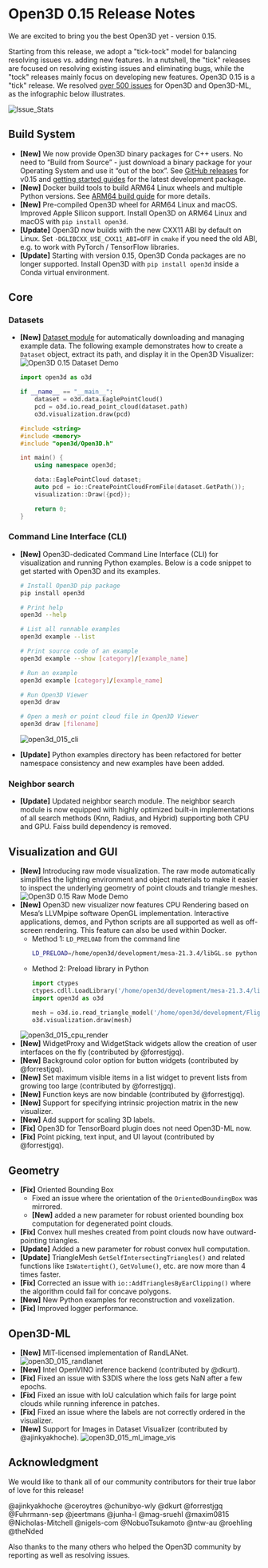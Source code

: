# Open3D 0.15 Release Notes

We are excited to bring you the best Open3D yet - version 0.15.

Starting from this release, we adopt a "tick-tock" model for balancing resolving issues vs. adding new features. In a nutshell, the "tick" releases are focused on resolving existing issues and eliminating bugs, while the "tock" releases mainly focus on developing new features. Open3D 0.15 is a "tick" release. We resolved [over 500 issues](https://github.com/isl-org/Open3D/issues?q=is%3Aissue+closed%3A2021-11-01..2022-02-15) for Open3D and Open3D-ML, as the infographic below illustrates.

![Issue_Stats](https://user-images.githubusercontent.com/93158890/154368347-6aa28948-a53a-4fc7-b1ea-de8a3c2501d7.png)

## Build System

* **[New]** We now provide Open3D binary packages for C++ users. No need to “Build from Source” - just download a binary package for your Operating System and use it “out of the box”. See [GitHub releases](https://github.com/isl-org/Open3D/releases/tag/v0.15) for v0.15 and [getting started guides](http://www.open3d.org/docs/latest/getting_started.html#c) for the latest development package.
* **[New]** Docker build tools to build ARM64 Linux wheels and multiple Python versions. See [ARM64 build guide](http://www.open3d.org/docs/release/arm.html) for more details.
* **[New]** Pre-compiled Open3D wheel for ARM64 Linux and macOS. Improved Apple Silicon support. Install Open3D on ARM64 Linux and macOS with `pip install open3d`.
* **[Update]** Open3D now builds with the new CXX11 ABI by default on Linux. Set `-DGLIBCXX_USE_CXX11_ABI=OFF` in `cmake` if you need the old ABI, e.g. to work with PyTorch / TensorFlow libraries.
* **[Update]** Starting with version 0.15, Open3D Conda packages are no longer supported. Install Open3D with `pip install open3d` inside a Conda virtual environment.

## Core

### Datasets

* **[New]** [Dataset module](http://www.open3d.org/docs/latest/tutorial/data/index.html) for automatically downloading and managing example data. The following example demonstrates how to create a `Dataset` object, extract its path, and display it in the Open3D Visualizer:
    ![Open3D 0.15 Dataset Demo](https://user-images.githubusercontent.com/1501945/154385188-600d701c-6c7d-4a7f-84bf-a7a60d87d6e6.gif)
    ```python
    import open3d as o3d

    if __name__ == "__main__":
        dataset = o3d.data.EaglePointCloud()
        pcd = o3d.io.read_point_cloud(dataset.path)
        o3d.visualization.draw(pcd)
    ```
    ```cpp
    #include <string>
    #include <memory>
    #include "open3d/Open3D.h"

    int main() {
        using namespace open3d;

        data::EaglePointCloud dataset;
        auto pcd = io::CreatePointCloudFromFile(dataset.GetPath());
        visualization::Draw({pcd});

        return 0;
    }
    ```

### Command Line Interface (CLI)

* **[New]** Open3D-dedicated Command Line Interface (CLI) for visualization and running Python examples. Below is a code snippet to get started with Open3D and its examples.
    ```sh
    # Install Open3D pip package
    pip install open3d

    # Print help
    open3d --help

    # List all runnable examples
    open3d example --list

    # Print source code of an example
    open3d example --show [category]/[example_name]

    # Run an example
    open3d example [category]/[example_name]

    # Run Open3D Viewer
    open3d draw

    # Open a mesh or point cloud file in Open3D Viewer
    open3d draw [filename]
    ```
    ![open3d_015_cli](https://user-images.githubusercontent.com/1501945/154750373-6a2cc8d9-c384-4d39-9726-1640c83ff387.gif)

* **[Update]** Python examples directory has been refactored for better namespace consistency and new examples have been added.

### Neighbor search
* **[Update]** Updated neighbor search module. The neighbor search module is now equipped with highly optimized built-in implementations of all search methods (Knn, Radius, and Hybrid) supporting both CPU and GPU. Faiss build dependency is removed.

## Visualization and GUI

* **[New]** Introducing raw mode visualization. The raw mode automatically simplifies the lighting environment and object materials to make it easier to inspect the underlying geometry of point clouds and triangle meshes.
    ![Open3D 0.15 Raw Mode Demo](https://user-images.githubusercontent.com/1501945/154383939-1fa65209-878c-4858-b18e-c1e4da7131b0.gif)
* **[New]** Open3D new visualizer now features CPU Rendering based on Mesa’s LLVMpipe software OpenGL implementation. Interactive applications, demos, and Python scripts are all supported as well as off-screen rendering. This feature can also be used within Docker.
    * Method 1: `LD_PRELOAD` from the command line
        ```bash
        LD_PRELOAD=/home/open3d/development/mesa-21.3.4/libGL.so python examples/python/visualization/draw.py
        ```
    * Method 2: Preload library in Python
        ```python
        import ctypes
        ctypes.cdll.LoadLibrary('/home/open3d/development/mesa-21.3.4/libGL.so')
        import open3d as o3d

        mesh = o3d.io.read_triangle_model('/home/open3d/development/FlightHelmet/FlightHelmet.gltf')
        o3d.visualization.draw(mesh)
        ```
    ![open3d_015_cpu_render](https://user-images.githubusercontent.com/1501945/154748967-cb46a1e7-2a97-4684-8dbb-42428cbffc3d.gif)
* **[New]** WidgetProxy and WidgetStack widgets allow the creation of user interfaces on the fly (contributed by @forrestjgq).
* **[New]** Background color option for button widgets (contributed by @forrestjgq).
* **[New]** Set maximum visible items in a list widget to prevent lists from growing too large (contributed by @forrestjgq).
* **[New]** Function keys are now bindable (contributed by @forrestjgq).
* **[New]** Support for specifying intrinsic projection matrix in the new visualizer.
* **[New]** Add support for scaling 3D labels.
* **[Fix]** Open3D for TensorBoard plugin does not need Open3D-ML now.
* **[Fix]** Point picking, text input, and UI layout (contributed by @forrestjgq).

## Geometry

* **[Fix]** Oriented Bounding Box
    * Fixed an issue where the orientation of the `OrientedBoundingBox` was mirrored.
    * **[New]** added a new parameter for robust oriented bounding box computation for degenerated point clouds.
* **[Fix]** Convex hull meshes created from point clouds now have outward-pointing triangles.
* **[Update]** Added a new parameter for robust convex hull computation.
* **[Update]** TriangleMesh `GetSelfIntersectingTriangles()` and related functions like `IsWatertight()`, `GetVolume()`, etc. are now more than 4 times faster.
* **[Fix]** Corrected an issue with `io::AddTrianglesByEarClipping()` where the algorithm could fail for concave polygons.
* **[New]** New Python examples for reconstruction and voxelization.
* **[Fix]** Improved logger performance.

## Open3D-ML

* **[New]** MIT-licensed implementation of RandLANet.
    ![open3D_015_randlanet](https://user-images.githubusercontent.com/1501945/154385894-a7845b7d-4890-4cea-9032-e9f5fdc038a3.gif)
* **[New]** Intel OpenVINO inference backend (contributed by @dkurt).
* **[Fix]** Fixed an issue with S3DIS where the loss gets NaN after a few epochs.
* **[Fix]** Fixed an issue with IoU calculation which fails for large point clouds while running inference in patches.
* **[Fix]** Fixed an issue where the labels are not correctly ordered in the visualizer.
* **[New]** Support for Images in Dataset Visualizer (contributed by @ajinkyakhoche).
     ![open3D_015_ml_image_vis](https://user-images.githubusercontent.com/1501945/154386380-5b5df7b7-b5b9-4d79-849a-359baadd37e3.gif)


## **Acknowledgment**

We would like to thank all of our community contributors for their true labor of love for this release!

@ajinkyakhoche @ceroytres @chunibyo-wly @dkurt @forrestjgq @Fuhrmann-sep @jeertmans @junha-l @mag-sruehl @maxim0815 @Nicholas-Mitchell @nigels-com @NobuoTsukamoto @ntw-au @roehling @theNded

Also thanks to the many others who helped the Open3D community by reporting as well as resolving issues.
